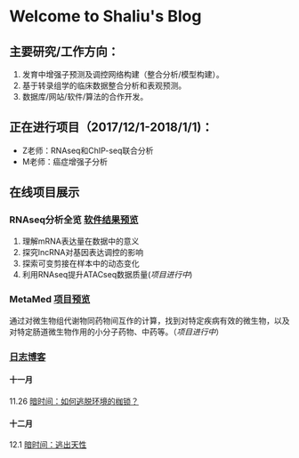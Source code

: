 # Welcome to Shaliu's Blog

## 主要研究/工作方向：
1. 发育中增强子预测及调控网络构建（整合分析/模型构建）。
2. 基于转录组学的临床数据整合分析和表观预测。
3. 数据库/网站/软件/算法的合作开发。

## 正在进行项目（2017/12/1-2018/1/1)：
- Z老师：RNAseq和ChIP-seq联合分析  
- M老师：癌症增强子分析  


## 在线项目展示
###  RNAseq分析全览 [软件结果预览](https://adamtongji.github.io/RNApipe)
1. 理解mRNA表达量在数据中的意义
2. 探究lncRNA对基因表达调控的影响
3. 探索可变剪接在样本中的动态变化
4. 利用RNAseq提升ATACseq数据质量(_项目进行中_)

### MetaMed [项目预览](http://metamed.rwebox.com/index)
通过对微生物组代谢物同药物间互作的计算，找到对特定疾病有效的微生物，以及对特定肠道微生物作用的小分子药物、中药等。（_项目进行中_）



### [日志博客](https://adamtongji.github.io/blogs)
#### 十一月
11.26 [暗时间：如何逃脱环境的枷锁？](https://adamtongji.github.io/blogs/2017_11_26)  
#### 十二月
12.1 [暗时间：逃出天性](https://adamtongji.github.io/blogs/2017_12_1)  
